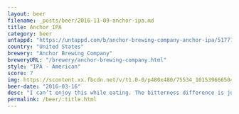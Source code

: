 ```yaml
---
layout: beer
filename: _posts/beer/2016-11-09-anchor-ipa.md
title: Anchor IPA
category: beer
untappd: "https://untappd.com/b/anchor-brewing-company-anchor-ipa/517772"
country: "United States"
brewery: "Anchor Brewing Company"
breweryURL: "/brewery/anchor-brewing-company.html"
style: "IPA - American"
score: 7
img: https://scontent.xx.fbcdn.net/v/t1.0-0/p480x480/75534_10153966650468745_295000144566915941_n.jpg?_nc_cat=100&_nc_ht=scontent.xx&oh=82c8137d505f707742b469e23bdaa6db&oe=5C7F3B24
beer-date: "2016-03-16"
desc: "I can’t enjoy this while eating. The bitterness difference is just too large for my taste buds to cope. Outside of that the bitterness is still a little too strong for the hop aroma"
permalink: /beer/:title.html
---
```

